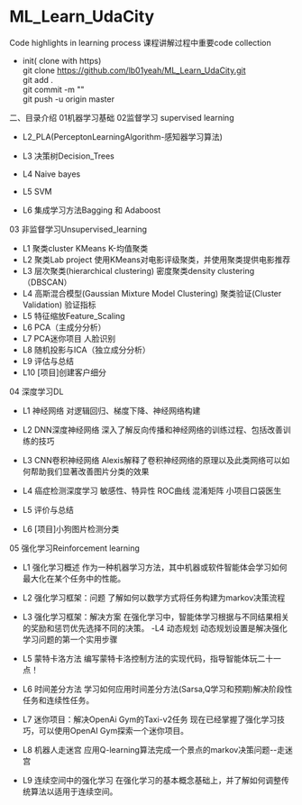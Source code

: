 # ML_Learn_UdaCity
  Code highlights in learning process
课程讲解过程中重要code collection

- init( clone with https)  
git clone https://github.com/lb01yeah/ML_Learn_UdaCity.git  
git add .  
git commit -m ""  
git push -u origin master 

二、目录介绍
01机器学习基础
02监督学习 supervised learning
 - L2_PLA(PerceptonLearningAlgorithm-感知器学习算法)

 - L3 决策树Decision_Trees

 - L4 Naive bayes

 - L5 SVM

 - L6 集成学习方法Bagging 和 Adaboost

03 非监督学习Unsupervised_learning
 - L1 聚类cluster 
   KMeans K-均值聚类
 - L2 聚类Lab project
   使用KMeans对电影评级聚类，并使用聚类提供电影推荐
 - L3 层次聚类(hierarchical clustering)
    密度聚类density clustering（DBSCAN）
 - L4 高斯混合模型(Gaussian Mixture Model Clustering)
    聚类验证(Cluster Validation)
    验证指标
 - L5 特征缩放Feature_Scaling
 - L6 PCA（主成分分析）
 - L7 PCA迷你项目
     人脸识别
 - L8 随机投影与ICA（独立成分分析）
 - L9 评估与总结
 - L10 [项目]创建客户细分
 
 04 深度学习DL
  - L1 神经网络
    对逻辑回归、梯度下降、神经网络构建
  - L2 DNN深度神经网络
    深入了解反向传播和神经网络的训练过程、包括改善训练的技巧
  - L3 CNN卷积神经网络
    Alexis解释了卷积神经网络的原理以及此类网络可以如何帮助我们显著改善图片分类的效果
  - L4 癌症检测深度学习
    敏感性、特异性
    ROC曲线
    混淆矩阵
    小项目口袋医生
  - L5 评价与总结
  
  - L6 [项目]小狗图片检测分类
 
 05 强化学习Reinforcement learning
 - L1 强化学习概述
   作为一种机器学习方法，其中机器或软件智能体会学习如何最大化在某个任务中的性能。
   
 - L2 强化学习框架：问题
   了解如何以数学方式将任务构建为markov决策流程
 - L3 强化学习框架：解决方案
   在强化学习中，智能体学习根据与不同结果相关的奖励和惩罚优先选择不同的决策。
 -L4 动态规划
    动态规划设置是解决强化学习问题的第一个实用步骤
 - L5 蒙特卡洛方法
    编写蒙特卡洛控制方法的实现代码，指导智能体玩二十一点！
 - L6 时间差分方法
    学习如何应用时间差分方法(Sarsa,Q学习和预期)解决阶段性任务和连续性任务。
 - L7 迷你项目：解决OpenAi Gym的Taxi-v2任务
    现在已经掌握了强化学习技巧，可以使用OpenAI Gym探索一个迷你项目。
 - L8 机器人走迷宫
    应用Q-learning算法完成一个景点的markov决策问题--走迷宫
 - L9 连续空间中的强化学习
    在强化学习的基本概念基础上，并了解如何调整传统算法以适用于连续空间。
    
    
  
 

